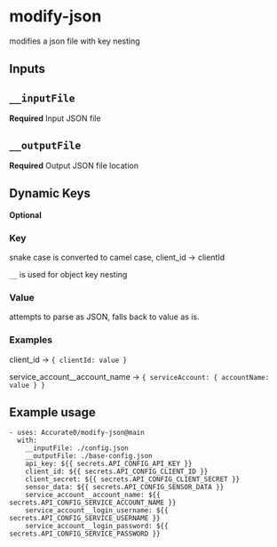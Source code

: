# modify-json

modifies a json file with key nesting

## Inputs

## `__inputFile`

**Required** Input JSON file

## `__outputFile`

**Required** Output JSON file location

## Dynamic Keys

**Optional** 

### Key
snake case is converted to camel case, client_id -> clientId

`__` is used for object key nesting

### Value
attempts to parse as JSON, falls back to value as is.

### Examples

client_id -> `{ clientId: value }`

service_account__account_name -> `{ serviceAccount: { accountName: value } }`

## Example usage
```
- uses: Accurate0/modify-json@main
  with:
    __inputFile: ./config.json
    __outputFile: ./base-config.json
    api_key: ${{ secrets.API_CONFIG_API_KEY }}
    client_id: ${{ secrets.API_CONFIG_CLIENT_ID }}
    client_secret: ${{ secrets.API_CONFIG_CLIENT_SECRET }}
    sensor_data: ${{ secrets.API_CONFIG_SENSOR_DATA }}
    service_account__account_name: ${{ secrets.API_CONFIG_SERVICE_ACCOUNT_NAME }}
    service_account__login_username: ${{ secrets.API_CONFIG_SERVICE_USERNAME }}
    service_account__login_password: ${{ secrets.API_CONFIG_SERVICE_PASSWORD }}
```
